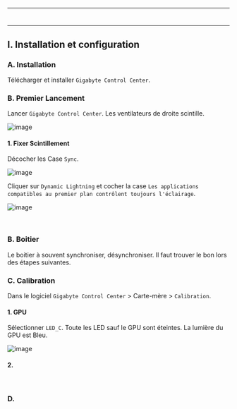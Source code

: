 ------------------------------------------------------------------------------------------------------------------------------
# <p align='center'> 
------------------------------------------------------------------------------------------------------------------------------
## I. Installation et configuration
### A. Installation
Télécharger et installer `Gigabyte Control Center`.

### B. Premier Lancement
Lancer `Gigabyte Control Center`. Les ventilateurs de droite scintille.

![image](https://github.com/user-attachments/assets/4b51be07-a1d8-4c1a-aca6-44927f1ad997)

#### 1. Fixer Scintillement 
Décocher les Case `Sync`.

![image](https://github.com/user-attachments/assets/60f68c36-2f6d-43da-a756-204fe1046ae2)

Cliquer sur `Dynamic Lightning` et cocher la case `Les applications compatibles au premier plan contrôlent toujours l'éclairage`.

![image](https://github.com/user-attachments/assets/690fe663-6ef3-4299-a228-b0fdbbebb776)


<br />

### B. Boitier
Le boitier à souvent synchroniser, désynchroniser. Il faut trouver le bon lors des étapes suivantes.

### C. Calibration
Dans le logiciel `Gigabyte Control Center` > Carte-mère > `Calibration`.
#### 1. GPU
Sélectionner `LED_C`. Toute les LED sauf le GPU sont éteintes. La lumière du GPU est Bleu.

![image](https://github.com/user-attachments/assets/8f3fd384-55d4-43cc-9d3f-76417e5a98e0)

#### 2.

<br />

### D.
